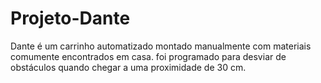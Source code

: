 # Projeto-Dante
Dante é um carrinho automatizado montado manualmente com materiais comumente encontrados em casa. foi programado para desviar de obstáculos quando chegar a uma proximidade de 30 cm.
